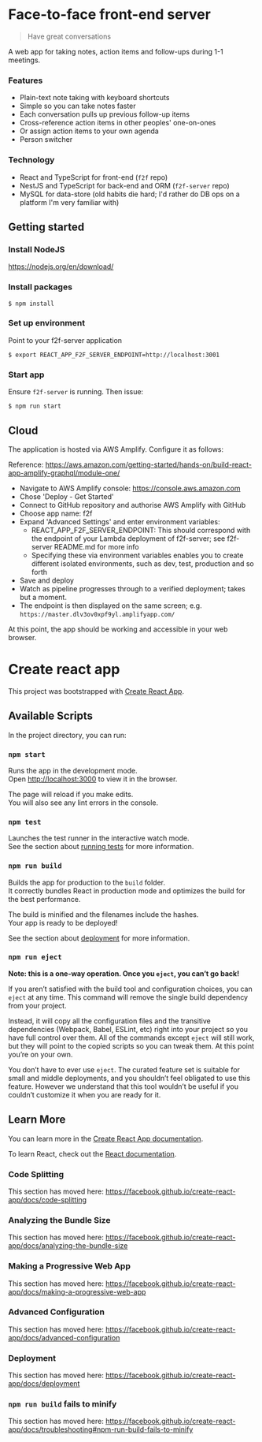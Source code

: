 # Face-to-face front-end server

> Have great conversations

A web app for taking notes, action items and follow-ups during 1-1 meetings.

### Features

- Plain-text note taking with keyboard shortcuts
- Simple so you can take notes faster
- Each conversation pulls up previous follow-up items
- Cross-reference action items in other peoples' one-on-ones
- Or assign action items to your own agenda
- Person switcher

### Technology

- React and TypeScript for front-end (`f2f` repo)
- NestJS and TypeScript for back-end and ORM (`f2f-server` repo)
- MySQL for data-store (old habits die hard; I'd rather do DB ops on a platform I'm very familiar with)

## Getting started

### Install NodeJS

https://nodejs.org/en/download/

### Install packages

    $ npm install

### Set up environment

Point to your f2f-server application

    $ export REACT_APP_F2F_SERVER_ENDPOINT=http://localhost:3001

### Start app

Ensure `f2f-server` is running. Then issue:

    $ npm run start

## Cloud

The application is hosted via AWS Amplify. Configure it as follows:

Reference: https://aws.amazon.com/getting-started/hands-on/build-react-app-amplify-graphql/module-one/

* Navigate to AWS Amplify console: https://console.aws.amazon.com
* Chose 'Deploy - Get Started'
* Connect to GitHub repository and authorise AWS Amplify with GitHub
* Choose app name: f2f
* Expand 'Advanced Settings' and enter environment variables:
    * REACT_APP_F2F_SERVER_ENDPOINT: This should correspond with the endpoint of your Lambda deployment of f2f-server; see f2f-server README.md for more info
    * Specifying these via environment variables enables you to create different isolated environments, such as dev, test, production and so forth
* Save and deploy
* Watch as pipeline progresses through to a verified deployment; takes but a moment.
* The endpoint is then displayed on the same screen; e.g. `https://master.dlv3ov0xpf9yl.amplifyapp.com/`

At this point, the app should be working and accessible in your web browser.

# Create react app

This project was bootstrapped with [Create React App](https://github.com/facebook/create-react-app).

## Available Scripts

In the project directory, you can run:

### `npm start`

Runs the app in the development mode.<br />
Open [http://localhost:3000](http://localhost:3000) to view it in the browser.

The page will reload if you make edits.<br />
You will also see any lint errors in the console.

### `npm test`

Launches the test runner in the interactive watch mode.<br />
See the section about [running tests](https://facebook.github.io/create-react-app/docs/running-tests) for more information.

### `npm run build`

Builds the app for production to the `build` folder.<br />
It correctly bundles React in production mode and optimizes the build for the best performance.

The build is minified and the filenames include the hashes.<br />
Your app is ready to be deployed!

See the section about [deployment](https://facebook.github.io/create-react-app/docs/deployment) for more information.

### `npm run eject`

**Note: this is a one-way operation. Once you `eject`, you can’t go back!**

If you aren’t satisfied with the build tool and configuration choices, you can `eject` at any time. This command will remove the single build dependency from your project.

Instead, it will copy all the configuration files and the transitive dependencies (Webpack, Babel, ESLint, etc) right into your project so you have full control over them. All of the commands except `eject` will still work, but they will point to the copied scripts so you can tweak them. At this point you’re on your own.

You don’t have to ever use `eject`. The curated feature set is suitable for small and middle deployments, and you shouldn’t feel obligated to use this feature. However we understand that this tool wouldn’t be useful if you couldn’t customize it when you are ready for it.

## Learn More

You can learn more in the [Create React App documentation](https://facebook.github.io/create-react-app/docs/getting-started).

To learn React, check out the [React documentation](https://reactjs.org/).

### Code Splitting

This section has moved here: https://facebook.github.io/create-react-app/docs/code-splitting

### Analyzing the Bundle Size

This section has moved here: https://facebook.github.io/create-react-app/docs/analyzing-the-bundle-size

### Making a Progressive Web App

This section has moved here: https://facebook.github.io/create-react-app/docs/making-a-progressive-web-app

### Advanced Configuration

This section has moved here: https://facebook.github.io/create-react-app/docs/advanced-configuration

### Deployment

This section has moved here: https://facebook.github.io/create-react-app/docs/deployment

### `npm run build` fails to minify

This section has moved here: https://facebook.github.io/create-react-app/docs/troubleshooting#npm-run-build-fails-to-minify
